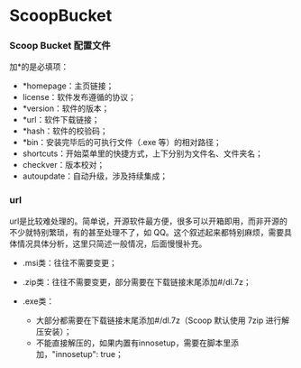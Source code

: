 # ScoopBucket

### Scoop Bucket 配置文件

加*的是必填项：

- *homepage：主页链接；
-	license：软件发布遵循的协议；
-	*version：软件的版本；
-	*url：软件下载链接；
-	*hash：软件的校验码；
-	*bin：安装完毕后的可执行文件（.exe 等）的相对路径；
-	shortcuts：开始菜单里的快捷方式，上下分别为文件名、文件夹名；
-	checkver：版本校对；
-	autoupdate：自动升级，涉及持续集成；

### url

url是比较难处理的。简单说，开源软件最方便，很多可以开箱即用，而非开源的不少就特别繁琐，有的甚至处理不了，如 QQ。这个叙述起来都特别麻烦，需要具体情况具体分析，这里只简述一般情况，后面慢慢补充。

-	.msi类：往往不需要变更；

-	.zip类：往往不需要变更，部分需要在下载链接末尾添加#/dl.7z；

-	.exe类：
	-	大部分都需要在下载链接末尾添加#/dl.7z（Scoop 默认使用 7zip 进行解压安装）；
	-	不能直接解压的，如果内置有innosetup，需要在脚本里添加，"innosetup": true；